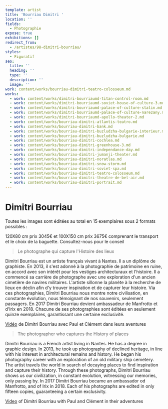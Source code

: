 ```yaml
---
template: artist
title: 'Bourriau Dimitri '
location: ''
fields:
  - Photographie
expose: true
exhibitions: []
redirect_from:
  - /artistes/98-dimitri-bourriau/
styles:
  - Figuratif
seo:
  title: ''
  heading: ''
  type: ''
  description: ''
  image: ''
work: content/works/bourriau-dimitri-teatro-colosseum.md
works:
  - work: content/works/dimitri-bourriaumd-titan-control-room.md
  - work: content/works/dimitri-bourriaumd-soviet-house-of-culture-3.md
  - work: content/works/dimitri-bourriaumd-palace-of-culture-stalin.md
  - work: content/works/dimitri-bourriaumd-palace-of-culture-narezany.md
  - work: content/works/dimitri-bourriaumd-apollo-theater-2.md
  - work: content/works/bourriau-dimitri-atlantis-teatro.md
  - work: content/works/bourriau-dimitri-bank.md
  - work: content/works/bourriau-dimitri-buzludzha-bulgarie-interieur.md
  - work: content/works/bourriau-dimitri-buzludzha-bulgarie.md
  - work: content/works/bourriau-dimitri-cochlea.md
  - work: content/works/bourriau-dimitri-greenhouse-3.md
  - work: content/works/bourriau-dimitri-independance-day.md
  - work: content/works/bourriau-dimitri-jumanji-theater.md
  - work: content/works/bourriau-dimitri-noratlas.md
  - work: content/works/bourriau-dimitri-snow-storm.md
  - work: content/works/bourriau-dimitri-soviet-spa.md
  - work: content/works/bourriau-dimitri-teatro-colosseum.md
  - work: content/works/bourriau-dimitri-theatre-de-bel-air.md
  - work: content/works/bourriau-dimitri-portrait.md
---
```


# Dimitri Bourriau

Toutes les images sont éditées au total en 15 exemplaires sous 2 formats possibles :

120X80 cm prix 3045€  et 100X150 cm prix 3675€ comprenant le transport et le choix de la baguette.       Consultez-nous pour le conseil

> Le photographe qui capture l'Histoire des lieux

Dimitri Bourriau est un artiste français vivant à Nantes. Il a un diplôme de graphiste. En 2013, il s'est adonné à la photographie de patrimoine en ruine, en accord avec son intérêt pour les vestiges architecturaux et l'histoire. Il a commencé sa carrière de photographe avec une exploration d'un ancien cimetière de navires militaires. L'artiste sillonne la planète à la recherche de lieux en déclin afin d'y trouver inspiration et de capturer leur histoire. Via ces photographies, Dimitri Bourriau nous montre notre civilisation, en constante évolution, nous témoignant de nos souvenirs, seulement passagers. En 2017 Dimitri Bourriau devient ambassadeur de Manfrotto et d'Irix en 2018. Chacune de ses photographies sont éditées en seulement quinze exemplaires, garantissant une certaine exclusivité.

[Vidéo](https://youtu.be/unMbFirj_Jo "dimitri bourriau") de Dimitri Bourriau avec Paul et Clément dans leurs aventures

> The photographer who captures the History of places

Dimitri Bourriau is a French artist living in Nantes. He has a degree in graphic design. In 2013, he took up photography of declined heritage, in line with his interest in architectural remains and history. He began his photography career with an exploration of an old military ship cemetery. The artist travels the world in search of decaying places to find inspiration and capture their history. Through these photographs, Dimitri Bourriau shows us our civilization, in constant evolution, witnessing our memories, only passing by. In 2017 Dimitri Bourriau became an ambassador od Manfrotto, and of Irix in 2018. Each of his photographs are edited in only fifteen copies, guaranteeing a certain exclusivity.

[Video](https://youtu.be/unMbFirj_Jo "dimitri bourriau") of Dimitri Bourriau with Paul and Clément in their adventures
